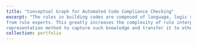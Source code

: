 ```yaml
---
title: "Conceptual Graph for Automated Code Compliance Checking"
excerpt: "The rules in building codes are composed of language, logic structure, and the embedded knowledge that requires further articulation
from rule experts. This greatly increases the complexity of rule interpretation. The conceptual graph (CG) is used as a graph-based
representation method to capture such knowledge and transfer it to other actors in the compliance checking process. This portfolio presents a group of reusable CGs developed by us. <br/><img src='/images/project_1.png' width='300'> Figure 1. Extended CG notations"
collection: portfolio
---
```



